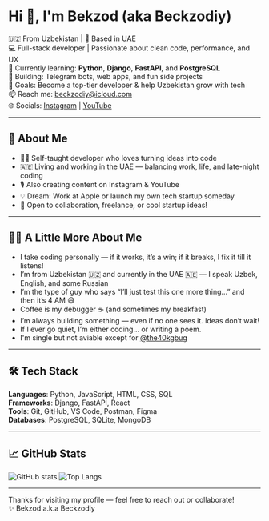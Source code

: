 # Hi 👋, I'm Bekzod (aka Beckzodiy)

🇺🇿 From Uzbekistan | 📍 Based in UAE  
💻 Full-stack developer | Passionate about clean code, performance, and UX  
🧠 Currently learning: **Python**, **Django**, **FastAPI**, and **PostgreSQL**  
🚀 Building: Telegram bots, web apps, and fun side projects  
🎯 Goals: Become a top-tier developer & help Uzbekistan grow with tech  
📫 Reach me: [beckzodiy@icloud.com](mailto:beckzodiy@icloud.com)  
🌐 Socials: [Instagram](https://instagram.com/beckzodiy) | [YouTube](https://youtube.com/@beckzodiy)

---

## 🧠 About Me

- 🧑‍💻 Self-taught developer who loves turning ideas into code  
- 🇦🇪 Living and working in the UAE — balancing work, life, and late-night coding  
- 🎙️ Also creating content on Instagram & YouTube  
- 💡 Dream: Work at Apple or launch my own tech startup someday  
- 🔄 Open to collaboration, freelance, or cool startup ideas!

---

## 🧍‍♂️ A Little More About Me
  
- I take coding personally — if it works, it’s a win; if it breaks, I fix it till it listens!  
- I’m from Uzbekistan 🇺🇿 and currently in the UAE 🇦🇪 — I speak Uzbek, English, and some Russian  
- I’m the type of guy who says “I’ll just test this one more thing…” and then it’s 4 AM 😅  
- Coffee is my debugger ☕ (and sometimes my breakfast)  
- I’m always building something — even if no one sees it. Ideas don’t wait!  
- If I ever go quiet, I’m either coding… or writing a poem.
- I'm single but not aviable except for [@the40kgbug](https://instagram.com/the40kgbug)
---

## 🛠️ Tech Stack

**Languages**: Python, JavaScript, HTML, CSS, SQL  
**Frameworks**: Django, FastAPI, React  
**Tools**: Git, GitHub, VS Code, Postman, Figma  
**Databases**: PostgreSQL, SQLite, MongoDB

---

## 📈 GitHub Stats

![GitHub stats](https://github-readme-stats.vercel.app/api?username=Single-Dev&show_icons=true&theme=tokyonight)
![Top Langs](https://github-readme-stats.vercel.app/api/top-langs/?username=Single-Dev&layout=compact&theme=tokyonight)

---

Thanks for visiting my profile — feel free to reach out or collaborate!  
✨ Bekzod a.k.a Beckzodiy
